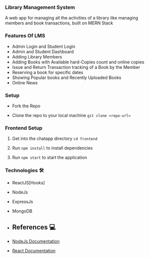 ### Library Management System

A web app for managing all the activities of a library like managing members and book transactions, built on MERN Stack

### Features Of LMS 

- Admin Login and Student Login
- Admin and Student Dashboard
- Adding Library Members
- Adding Books with Available hard-Copies count and online copies
- Issue and Return Transaction tracking of a Book by the Member
- Reserving a book for specific dates
- Showing Popular books and Recently Uploaded Books
- Online News

 ### Setup 

- Fork the Repo

- Clone the repo to your local machine
  `git clone <repo-url>`

### Frontend Setup 

1. Get into the chatapp directory
   `cd frontend`

2. Run `npm install` to install dependencies

3. Run `npm start` to start the application

 ### Technologies 🛠

- ReactJS[Hooks]
- NodeJs
- ExpressJs
- MongoDB

- ## References 💻

- [NodeJs Documentation](https://nodejs.org/en/docs/)
- [React Documentation](https://reactjs.org/docs/getting-started.html)

